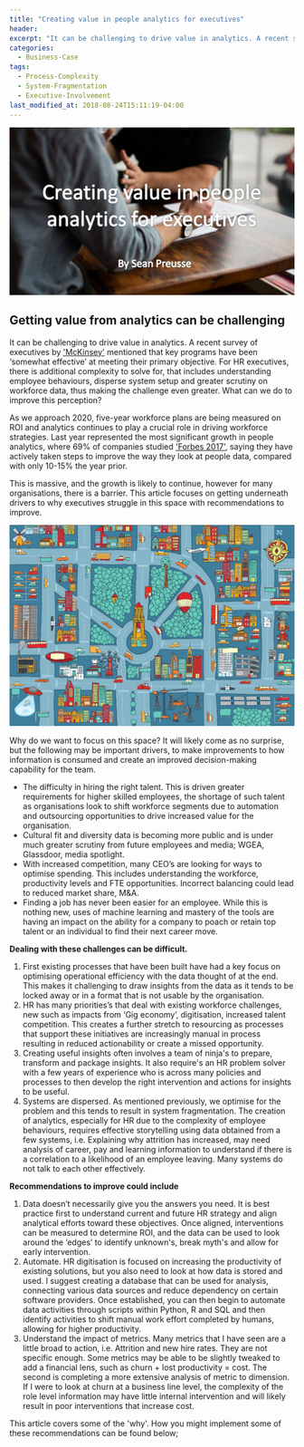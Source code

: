 ```yaml
---
title: "Creating value in people analytics for executives"
header:
excerpt: "It can be challenging to drive value in analytics. A recent survey of executives by 'McKinsey' mentioned that key programs have been ‘somewhat effective’ at meeting their primary objective"
categories:
  - Business-Case
tags:
  - Process-Complexity
  - System-Fragmentation
  - Executive-Involvement
last_modified_at: 2018-08-24T15:11:19-04:00
---
```


![](/assets/images/executive_value_analytics/people_analytics_value.jpg)

## Getting value from analytics can be challenging 

It can be challenging to drive value in analytics. A recent survey of executives by <a href="https://www.mckinsey.com/business-functions/digital-mckinsey/our-insights/the-need-to-lead-in-data-and-analytics" target="_blank">'McKinsey'</a> mentioned that key programs have been ‘somewhat effective’ at meeting their primary objective. For HR executives, there is additional complexity to solve for, that includes understanding employee behaviours, disperse system setup and greater scrutiny on workforce data, thus making the challenge even greater. What can we do to improve this perception?

As we approach 2020, five-year workforce plans are being measured on ROI and analytics continues to play a crucial role in driving workforce strategies. Last year represented the most significant growth in people analytics, where 69% of companies studied <a href="https://www.forbes.com/sites/cheetung/2017/12/19/four-key-hr-trends-to-watch-in-2018/#3594162319de" target="_blank">'Forbes 2017'</a>, saying they have actively taken steps to improve the way they look at people data, compared with only 10-15% the year prior. 

This is massive, and the growth is likely to continue, however for many organisations, there is a barrier. This article focuses on getting underneath drivers to why executives struggle in this space with recommendations to improve. 

![](/assets/images/executive_value_analytics/complexity.jpg)

Why do we want to focus on this space? It will likely come as no surprise, but the following may be important drivers, to make improvements to how information is consumed and create an improved decision-making capability for the team. 

* The difficulty in hiring the right talent. This is driven greater requirements for higher skilled employees, the shortage of such talent as organisations look to shift workforce segments due to automation and outsourcing opportunities to drive increased value for the organisation.
* Cultural fit and diversity data is becoming more public and is under much greater scrutiny from future employees and media; WGEA, Glassdoor, media spotlight.
* With increased competition, many CEO’s are looking for ways to optimise spending. This includes understanding the workforce, productivity levels and FTE opportunities. Incorrect balancing could lead to reduced market share, M&A.
* Finding a job has never been easier for an employee. While this is nothing new, uses of machine learning and mastery of the tools are having an impact on the ability for a company to poach or retain top talent or an individual to find their next career move.

**Dealing with these challenges can be difficult.**

1. First existing processes that have been built have had a key focus on optimising operational efficiency with the data thought of at the end. This makes it challenging to draw insights from the data as it tends to be locked away or in a format that is not usable by the organisation.
2. HR has many priorities’s that deal with existing workforce challenges, new such as impacts from ‘Gig economy’, digitisation, increased talent competition. This creates a further stretch to resourcing as processes that support these initiatives are increasingly manual in process resulting in reduced actionability or create a missed opportunity.
3. Creating useful insights often involves a team of ninja's to prepare, transform and package insights. It also require's an HR problem solver with a few years of experience who is across many policies and processes to then develop the right intervention and actions for insights to be useful.
4. Systems are dispersed. As mentioned previously, we optimise for the problem and this tends to result in system fragmentation. The creation of analytics, especially for HR due to the complexity of employee behaviours, requires effective storytelling using data obtained from a few systems, i.e. Explaining why attrition has increased, may need analysis of career, pay and learning information to understand if there is a correlation to a likelihood of an employee leaving. Many systems do not talk to each other effectively.

**Recommendations to improve could include** 

1. Data doesn’t necessarily give you the answers you need. It is best practice first to understand current and future HR strategy and align analytical efforts toward these objectives. Once aligned, interventions can be measured to determine ROI, and the data can be used to look around the ‘edges’ to identify unknown's, break myth's and allow for early intervention.
2. Automate. HR digitisation is focused on increasing the productivity of existing solutions, but you also need to look at how data is stored and used. I suggest creating a database that can be used for analysis, connecting various data sources and reduce dependency on certain software providers. Once established, you can then begin to automate data activities through scripts within Python, R and SQL and then identify activities to shift manual work effort completed by humans, allowing for higher productivity.
3. Understand the impact of metrics. Many metrics that I have seen are a little broad to action, i.e. Attrition and new hire rates. They are not specific enough. Some metrics may be able to be slightly tweaked to add a financial lens, such as churn + lost productivity = cost. The second is completing a more extensive analysis of metric to dimension. If I were to look at churn at a business line level, the complexity of the role level information may have little internal intervention and will likely result in poor interventions that increase cost.

This article covers some of the 'why'. How you might implement some of these recommendations can be found below;